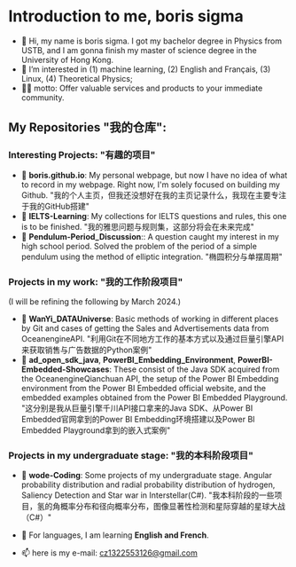 # Introduction to me, boris sigma
- 👋 Hi, my name is boris sigma. I got my bachelor degree in Physics from USTB, and I am gonna finish my master of science degree in the University of Hong Kong.
- 👀 I’m interested in (1) machine learning, (2) English and Français, (3) Linux, (4) Theoretical Physics;
- 👨‍🚀 motto: Offer valuable services and products to your immediate community.

## My Repositories "我的仓库":
### Interesting Projects: "有趣的项目"
- 🚀 **boris.github.io**: My personal webpage, but now I have no idea of what to record in my webpage. Right now, I'm solely focused on building my Github. "我的个人主页，但我还没想好在我的主页记录什么，我现在主要专注于我的GitHub搭建"
- 🚀 **IELTS-Learning**: My collections for IELTS questions and rules, this one is to be finished. "我的雅思问题与规则集，这部分将会在未来完成"
- 🚀 **Pendulum-Period_Discussion**:: A question caught my interest in my high school period. Solved the problem of the period of a simple pendulum using the method of elliptic integration. "椭圆积分与单摆周期"
### Projects in my work: "我的工作阶段项目"
(I will be refining the following by March 2024.)
- 🚀 **WanYi_DATAUniverse**: Basic methods of working in different places by Git and cases of getting the Sales and Advertisements data from OceanengineAPI. "利用Git在不同地方工作的基本方式以及通过巨量引擎API来获取销售与广告数据的Python案例"
- 🚀 **ad_open_sdk_java**, **PowerBI_Embedding_Environment**, **PowerBI-Embedded-Showcases**: These consist of the Java SDK acquired from the OceanengineQianchuan API, the setup of the Power BI Embedding environment from the Power BI Embedded official website, and the embedded examples obtained from the Power BI Embedded Playground. "这分别是我从巨量引擎千川API接口拿来的Java SDK、从Power BI Embedded官网拿到的Power BI Embedding环境搭建以及Power BI Embedded Playground拿到的嵌入式案例"
### Projects in my undergraduate stage: "我的本科阶段项目"
- 🚀 **wode-Coding**: Some projects of my undergraduate stage. Angular probability distribution and radial probability distribution of hydrogen, Saliency Detection and Star war in Interstellar(C#). "我本科阶段的一些项目，氢的角概率分布和径向概率分布，图像显著性检测和星际穿越的星球大战（C#）"


- 💞️ For languages, I am learning **English and French**.

- 📫 here is my e-mail: cz1322553126@gmail.com

<!---
Boris-Jobs/Boris-Jobs is a ✨ special ✨ repository because its `README.md` (this file) appears on your GitHub profile.
You can click the Preview link to take a look at your changes.
--->
